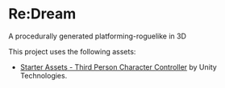 # Re:Dream

A procedurally generated platforming-roguelike in 3D

This project uses the following assets:

* [Starter Assets - Third Person Character Controller](https://assetstore.unity.com/packages/3d/vehicles/land/stylized-customizable-cars-post-apo-v1-130909) by Unity Technologies.
